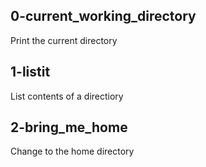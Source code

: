 ## 0-current_working_directory

Print the current directory

## 1-listit

List contents of a directiory

## 2-bring_me_home

Change to the home directory
